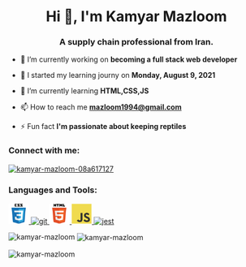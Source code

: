 <h1 align="center">Hi 👋, I'm Kamyar Mazloom</h1>
<h3 align="center">A supply chain professional from Iran.</h3>

- 🔭 I’m currently working on **becoming a full stack web developer**

- 📘 I started my learning journy on **Monday, August 9, 2021**

- 🌱 I’m currently learning **HTML,CSS,JS**

- 📫 How to reach me **mazloom1994@gmail.com**

- ⚡ Fun fact **I'm passionate about keeping reptiles**

<h3 align="left">Connect with me:</h3>
<p align="left">
<a href="https://linkedin.com/in/kamyar-mazloom-08a617127" target="blank"><img align="center" src="https://raw.githubusercontent.com/rahuldkjain/github-profile-readme-generator/master/src/images/icons/Social/linked-in-alt.svg" alt="kamyar-mazloom-08a617127" height="30" width="40" /></a>
</p>

<h3 align="left">Languages and Tools:</h3>
<p align="left"> <a href="https://www.w3schools.com/css/" target="_blank"> <img src="https://raw.githubusercontent.com/devicons/devicon/master/icons/css3/css3-original-wordmark.svg" alt="css3" width="40" height="40"/> </a> <a href="https://git-scm.com/" target="_blank"> <img src="https://www.vectorlogo.zone/logos/git-scm/git-scm-icon.svg" alt="git" width="40" height="40"/> </a> <a href="https://www.w3.org/html/" target="_blank"> <img src="https://raw.githubusercontent.com/devicons/devicon/master/icons/html5/html5-original-wordmark.svg" alt="html5" width="40" height="40"/> </a> <a href="https://developer.mozilla.org/en-US/docs/Web/JavaScript" target="_blank"> <img src="https://raw.githubusercontent.com/devicons/devicon/master/icons/javascript/javascript-original.svg" alt="javascript" width="40" height="40"/> </a> <a href="https://jestjs.io" target="_blank"> <img src="https://www.vectorlogo.zone/logos/jestjsio/jestjsio-icon.svg" alt="jest" width="40" height="40"/> </a> </p>

<p><img align="left" src="https://github-readme-stats.vercel.app/api/top-langs?username=kamyar-mazloom&show_icons=true&locale=en&layout=compact" alt="kamyar-mazloom" /></p>

<p>&nbsp;<img align="center" src="https://github-readme-stats.vercel.app/api?username=kamyar-mazloom&show_icons=true&locale=en" alt="kamyar-mazloom" /></p>

<p><img align="center" src="https://github-readme-streak-stats.herokuapp.com/?user=kamyar-mazloom&" alt="kamyar-mazloom" /></p>
